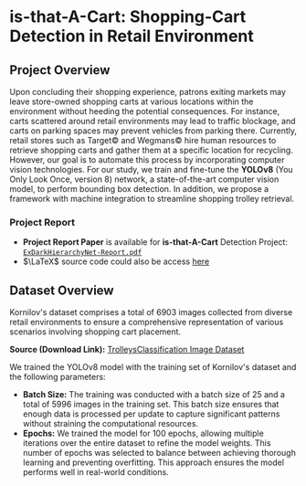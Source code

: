 # is-that-A-Cart: Shopping-Cart Detection in Retail Environment

## Project Overview

Upon concluding their shopping experience, patrons exiting markets may leave store-owned shopping carts at various locations within the environment without heeding the potential consequences. For instance, carts scattered around retail environments may lead to traffic blockage, and carts on parking spaces may prevent vehicles from parking there. Currently, retail stores such as Target&copy; and Wegmans&copy; hire human resources to retrieve shopping carts and gather them at a specific location for recycling. However, our goal is to automate this process by incorporating computer vision technologies. For our study, we train and fine-tune the **YOLOv8** (You Only Look Once, version 8) network, a state-of-the-art computer vision model, to perform bounding box detection. In addition, we propose a framework with machine integration to streamline shopping trolley retrieval. 

### Project Report
- **Project Report Paper** is available for **is-that-A-Cart** Detection Project: [`ExDarkHierarchyNet-Report.pdf`](./is-that-A-Cart-Report.pdf)
- $\LaTeX$ source code could also be access [here](./Bib-CVPR2024/main.tex)

## Dataset Overview

Kornilov's dataset comprises a total of 6903 images collected from diverse retail environments to ensure a comprehensive representation of various scenarios involving shopping cart placement.

**Source (Download Link):** [TrolleysClassification Image Dataset](https://universe.roboflow.com/ds/SsGLfwfVbl?key=QvaXGDCsr6)

We trained the YOLOv8 model with the training set of Kornilov's dataset and the following parameters:
- **Batch Size:**
    The training was conducted with a batch size of 25 and a total of 5996 images in the training set. This batch size ensures that enough data is processed per update to capture significant patterns without straining the computational resources.
- **Epochs:**
    We trained the model for 100 epochs, allowing multiple iterations over the entire dataset to refine the model weights. This number of epochs was selected to balance between achieving thorough learning and preventing overfitting. This approach ensures the model performs well in real-world conditions.